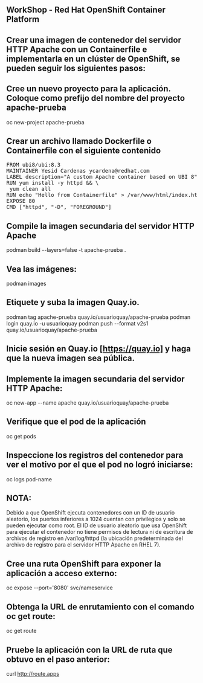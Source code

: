 ## WorkShop - Red Hat OpenShift Container Platform

## Crear una imagen de contenedor del servidor HTTP Apache con un Containerfile e implementarla en un clúster de OpenShift, se pueden seguir los siguientes pasos:

## Cree un nuevo proyecto para la aplicación. Coloque como prefijo del nombre del proyecto apache-prueba

oc new-project apache-prueba

## Crear un archivo llamado Dockerfile o Containerfile con el siguiente contenido
<pre>
FROM ubi8/ubi:8.3
MAINTAINER Yesid Cardenas ycardena@redhat.com
LABEL description="A custom Apache container based on UBI 8"
RUN yum install -y httpd && \
 yum clean all
RUN echo "Hello from Containerfile" > /var/www/html/index.html
EXPOSE 80
CMD ["httpd", "-D", "FOREGROUND"]
</pre>

## Compile la imagen secundaria del servidor HTTP Apache
podman build --layers=false  -t apache-prueba .

## Vea las imágenes:
podman images

## Etiquete y suba la imagen Quay.io.
podman tag apache-prueba quay.io/usuarioquay/apache-prueba
podman login quay.io -u usuarioquay
podman push --format v2s1 quay.io/usuarioquay/apache-prueba

## Inicie sesión en Quay.io [https://quay.io] y haga que la nueva imagen sea pública.

## Implemente la imagen secundaria del servidor HTTP Apache:
oc new-app --name apache quay.io/usuarioquay/apache-prueba

## Verifique que el pod de la aplicación 
oc get pods

## Inspeccione los registros del contenedor para ver el motivo por el que el pod no logró iniciarse:
oc logs pod-name

## NOTA:
Debido a que OpenShift ejecuta contenedores con un ID de usuario aleatorio, los puertos inferiores a 1024 cuentan con privilegios y solo se pueden ejecutar como root.
El ID de usuario aleatorio que usa OpenShift para ejecutar el contenedor no tiene permisos de lectura ni de escritura de archivos de registro en /var/log/httpd (la ubicación predeterminada del archivo de registro para el servidor HTTP Apache en RHEL 7).

## Cree una ruta OpenShift para exponer la aplicación a acceso externo:
oc expose --port='8080' svc/nameservice

## Obtenga la URL de enrutamiento con el comando oc get route:
oc get route

## Pruebe la aplicación con la URL de ruta que obtuvo en el paso anterior:
curl http://route.apps
